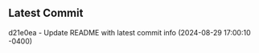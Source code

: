 
## Latest Commit
d21e0ea - Update README with latest commit info (2024-08-29 17:00:10 -0400) <Yunxi-Zhou>
